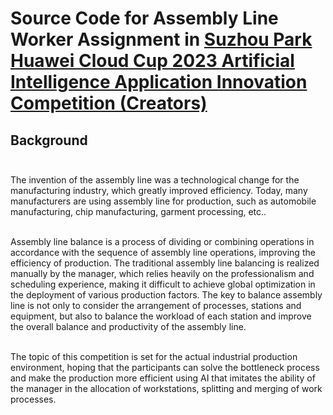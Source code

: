 # Source Code for Assembly Line Worker Assignment in [Suzhou Park Huawei Cloud Cup 2023 Artificial Intelligence Application Innovation Competition (Creators)](https://competition.huaweicloud.com/information/1000041930/html12?utm_source=e7c2eef1606847f1851d7e7b12f1637a&share=84be1103308e484b9620777a65519e71)

## Background <br><br>

The invention of the assembly line was a technological change for the manufacturing industry, which greatly improved efficiency. Today, many manufacturers are using assembly line for production, such as automobile manufacturing, chip manufacturing, garment processing, etc..<br><br>

Assembly line balance is a process of dividing or combining operations in accordance with the sequence of assembly line operations, improving the efficiency of production. The traditional assembly line balancing is realized manually by the manager, which relies heavily on the professionalism and scheduling experience, making it difficult to achieve global optimization in the deployment of various production factors. The key to balance assembly line is not only to consider the arrangement of processes, stations and equipment, but also to balance the workload of each station and improve the overall balance and productivity of the assembly line.<br><br>

The topic of this competition is set for the actual industrial production environment, hoping that the participants can solve the bottleneck process and make the production more efficient using AI that imitates the ability of the manager in the allocation of workstations, splitting and merging of work processes.
